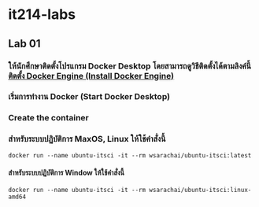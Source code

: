 # it214-labs
## Lab 01
### ให้นักศึกษาติดตั้งโปรแกรม Docker Desktop โดยสามารถดูวิธีติดตั้งได้ตามลิงค์นี้ [ติดตั้ง Docker Engine (Install Docker Engine)](https://itsci.mju.ac.th/~watcharin/wordpress/?p=90)
### เริ่มการทำงาน Docker (Start Docker Desktop)
### Create the container
### สำหรับระบบปฏิบัติการ MaxOS, Linux ให้ใช้คำสั่งนี้
    docker run --name ubuntu-itsci -it --rm wsarachai/ubuntu-itsci:latest
#### สำหรับระบบปฏิบัติการ Window ให้ใช้คำสั่งนี้
    docker run --name ubuntu-itsci -it --rm wsarachai/ubuntu-itsci:linux-amd64
